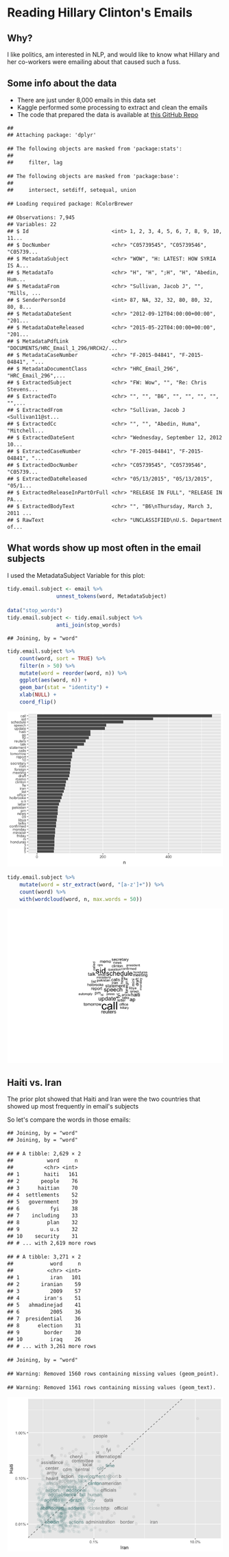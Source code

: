 Reading Hillary Clinton's Emails
================

Why?
----

I like politics, am interested in NLP, and would like to know what Hillary and her co-workers were emailing about that caused such a fuss.

Some info about the data
------------------------

-   There are just under 8,000 emails in this data set <br>
-   Kaggle performed some processing to extract and clean the emails<br>
-   The code that prepared the data is available at <a href="https://github.com/benhamner/hillary-clinton-emails">this GitHub Repo</a>

<!-- -->

    ## 
    ## Attaching package: 'dplyr'

    ## The following objects are masked from 'package:stats':
    ## 
    ##     filter, lag

    ## The following objects are masked from 'package:base':
    ## 
    ##     intersect, setdiff, setequal, union

    ## Loading required package: RColorBrewer

    ## Observations: 7,945
    ## Variables: 22
    ## $ Id                           <int> 1, 2, 3, 4, 5, 6, 7, 8, 9, 10, 11...
    ## $ DocNumber                    <chr> "C05739545", "C05739546", "C05739...
    ## $ MetadataSubject              <chr> "WOW", "H: LATEST: HOW SYRIA IS A...
    ## $ MetadataTo                   <chr> "H", "H", ";H", "H", "Abedin, Hum...
    ## $ MetadataFrom                 <chr> "Sullivan, Jacob J", "", "Mills, ...
    ## $ SenderPersonId               <int> 87, NA, 32, 32, 80, 80, 32, 80, 8...
    ## $ MetadataDateSent             <chr> "2012-09-12T04:00:00+00:00", "201...
    ## $ MetadataDateReleased         <chr> "2015-05-22T04:00:00+00:00", "201...
    ## $ MetadataPdfLink              <chr> "DOCUMENTS/HRC_Email_1_296/HRCH2/...
    ## $ MetadataCaseNumber           <chr> "F-2015-04841", "F-2015-04841", "...
    ## $ MetadataDocumentClass        <chr> "HRC_Email_296", "HRC_Email_296",...
    ## $ ExtractedSubject             <chr> "FW: Wow", "", "Re: Chris Stevens...
    ## $ ExtractedTo                  <chr> "", "", "B6", "", "", "", "", "",...
    ## $ ExtractedFrom                <chr> "Sullivan, Jacob J <Sullivan11@st...
    ## $ ExtractedCc                  <chr> "", "", "Abedin, Huma", "Mitchell...
    ## $ ExtractedDateSent            <chr> "Wednesday, September 12, 2012 10...
    ## $ ExtractedCaseNumber          <chr> "F-2015-04841", "F-2015-04841", "...
    ## $ ExtractedDocNumber           <chr> "C05739545", "C05739546", "C05739...
    ## $ ExtractedDateReleased        <chr> "05/13/2015", "05/13/2015", "05/1...
    ## $ ExtractedReleaseInPartOrFull <chr> "RELEASE IN FULL", "RELEASE IN PA...
    ## $ ExtractedBodyText            <chr> "", "B6\nThursday, March 3, 2011 ...
    ## $ RawText                      <chr> "UNCLASSIFIED\nU.S. Department of...

What words show up most often in the email subjects
---------------------------------------------------

I used the MetadataSubject Variable for this plot:

``` r
tidy.email.subject <- email %>%
                unnest_tokens(word, MetadataSubject)

data("stop_words")
tidy.email.subject <- tidy.email.subject %>%
                anti_join(stop_words)
```

    ## Joining, by = "word"

``` r
tidy.email.subject %>%  
    count(word, sort = TRUE) %>%  
    filter(n > 50) %>%  
    mutate(word = reorder(word, n)) %>%  
    ggplot(aes(word, n)) +  
    geom_bar(stat = "identity") +  
    xlab(NULL) +  
    coord_flip()
```

![](README_files/figure-markdown_github/subject%20word%20count%20plot-1.png)

``` r
tidy.email.subject %>%
    mutate(word = str_extract(word, "[a-z']+")) %>%
    count(word) %>%
    with(wordcloud(word, n, max.words = 50))
```

![](README_files/figure-markdown_github/subject%20word%20count%20plot-2.png)

Haiti vs. Iran
--------------

The prior plot showed that Haiti and Iran were the two countries that showed up most frequently in email's subjects

So let's compare the words in those emails:

    ## Joining, by = "word"
    ## Joining, by = "word"

    ## # A tibble: 2,629 × 2
    ##           word     n
    ##          <chr> <int>
    ## 1        haiti   161
    ## 2       people    76
    ## 3      haitian    70
    ## 4  settlements    52
    ## 5   government    39
    ## 6          fyi    38
    ## 7    including    33
    ## 8         plan    32
    ## 9          u.s    32
    ## 10    security    31
    ## # ... with 2,619 more rows

    ## # A tibble: 3,271 × 2
    ##            word     n
    ##           <chr> <int>
    ## 1          iran   101
    ## 2       iranian    59
    ## 3          2009    57
    ## 4        iran's    51
    ## 5   ahmadinejad    41
    ## 6          2005    36
    ## 7  presidential    36
    ## 8      election    31
    ## 9        border    30
    ## 10         iraq    26
    ## # ... with 3,261 more rows

    ## Joining, by = "word"

    ## Warning: Removed 1560 rows containing missing values (geom_point).

    ## Warning: Removed 1561 rows containing missing values (geom_text).

![](README_files/figure-markdown_github/unnamed-chunk-1-1.png)
